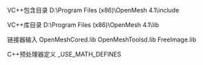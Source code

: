 
VC++包含目录
D:\Program Files (x86)\OpenMesh 4.1\include

VC++库目录
D:\Program Files (x86)\OpenMesh 4.1\lib



链接器输入
OpenMeshCored.lib
OpenMeshToolsd.lib
FreeImage.lib


C++预处理器定义
_USE_MATH_DEFINES